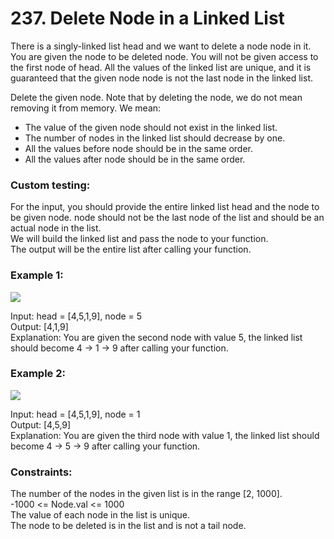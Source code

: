 # 237. Delete Node in a Linked List   
   
There is a singly-linked list head and we want to delete a node node in it. You are given the node to be deleted node. You will not be given access to the first node of    head. All the values of the linked list are unique, and it is guaranteed that the given node node is not the last node in the linked list.   
   
Delete the given node. Note that by deleting the node, we do not mean removing it from memory. We mean:   
- The value of the given node should not exist in the linked list.   
- The number of nodes in the linked list should decrease by one.   
- All the values before node should be in the same order.   
- All the values after node should be in the same order.   
   
### **Custom testing:**   
   
For the input, you should provide the entire linked list head and the node to be given node. node should not be the last node of the list and should be an actual node in the list.   
We will build the linked list and pass the node to your function.   
The output will be the entire list after calling your function.   
    
   
### **Example 1:**   
   
![](https://assets.leetcode.com/uploads/2020/09/01/node1.jpg)   
   
Input: head = [4,5,1,9], node = 5   
Output: [4,1,9]   
Explanation: You are given the second node with value 5, the linked list should become 4 -> 1 -> 9 after calling your function.   
   
### **Example 2:**   
   
![](https://assets.leetcode.com/uploads/2020/09/01/node2.jpg)   
   
Input: head = [4,5,1,9], node = 1   
Output: [4,5,9]   
Explanation: You are given the third node with value 1, the linked list should become 4 -> 5 -> 9 after calling your function.   
    
   
### **Constraints:**   
   
The number of the nodes in the given list is in the range [2, 1000].   
-1000 <= Node.val <= 1000   
The value of each node in the list is unique.   
The node to be deleted is in the list and is not a tail node.   